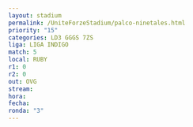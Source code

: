 ```yaml
---
layout: stadium
permalink: /UniteForzeStadium/palco-ninetales.html
priority: "15"
categories: LD3 GGGS 7ZS
liga: LIGA INDIGO
match: 5
local: RUBY
r1: 0
r2: 0
out: OVG
stream: 
hora: 
fecha: 
ronda: "3"
---
```

